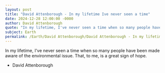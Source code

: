```yaml
---
layout: post
title: "David Attenborough - In my lifetime Ive never seen a time"
date: 2024-12-28 12:00:00 -0000
author: David Attenborough
quote: "In my lifetime, I've never seen a time when so many people have been made aware of the environmental issue. That, to me, is a great sign of hope."
subject: Earth
permalink: /Earth/David Attenborough/David Attenborough - In my lifetime Ive never seen a time
---
```


In my lifetime, I've never seen a time when so many people have been made aware of the environmental issue. That, to me, is a great sign of hope.

- David Attenborough
